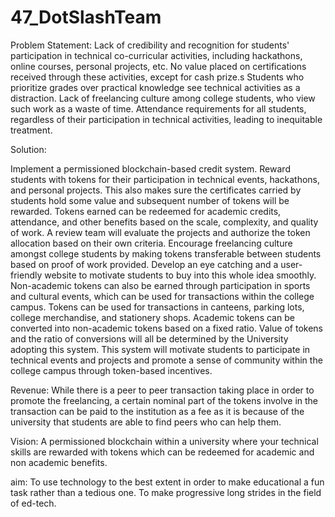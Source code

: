 # 47_DotSlashTeam
Problem Statement:
Lack of credibility and recognition for students' participation in technical co-curricular activities, including hackathons, online courses, personal projects, etc.
No value placed on certifications received through these activities, except for cash prize.s
Students who prioritize grades over practical knowledge see technical activities as a distraction.
Lack of freelancing culture among college students, who view such work as a waste of time.
Attendance requirements for all students, regardless of their participation in technical activities, leading to inequitable treatment.

Solution:

Implement a permissioned blockchain-based credit system.
Reward students with tokens for their participation in technical events, hackathons, and personal projects.
This also makes sure the certificates carried by students hold some value and subsequent number of tokens will be rewarded.
Tokens earned can be redeemed for academic credits, attendance, and other benefits based on the scale, complexity, and quality of work.
A review team will evaluate the projects and authorize the token allocation based on their own criteria.
Encourage freelancing culture amongst college students by making tokens transferable between students based on proof of work provided.
Develop an eye catching and a user-friendly website to motivate students to buy into this whole idea smoothly. 
Non-academic tokens can also be earned through participation in sports and cultural events, which can be used for transactions within the college campus.
Tokens can be used for transactions in canteens, parking lots, college merchandise, and stationery shops.
Academic tokens can be converted into non-academic tokens based on a fixed ratio.
Value of tokens and the ratio of conversions will all be determined by the University adopting this system. 
This system will motivate students to participate in technical events and projects and promote a sense of community within the college campus through token-based incentives.




Revenue:
While there is  a peer to peer transaction taking place in order to promote the freelancing, a certain nominal part of the tokens involve in the transaction can be paid to the institution as a fee as it is because of the university that students are able to find peers who can help them.


Vision:
A permissioned blockchain within a university where your technical skills are rewarded with tokens which can be redeemed for academic and non academic benefits.

aim:
To use technology to the best extent in order to make educational a fun task rather than a tedious one. To make progressive long strides in the field of ed-tech.
